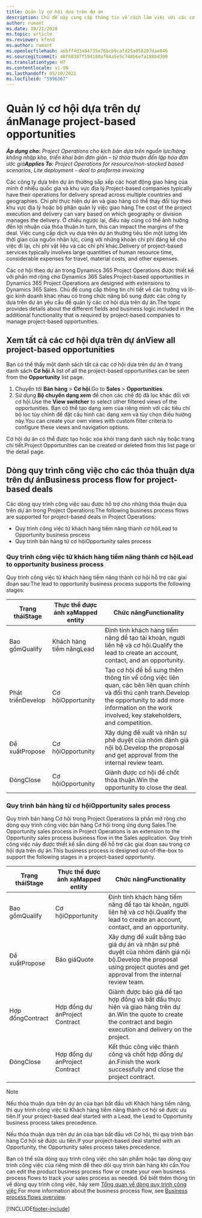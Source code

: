 ```yaml
---
title: Quản lý cơ hội dựa trên dự án
description: Chủ đề này cung cấp thông tin về cách làm việc với các cơ hội có liên quan đến dự án.
author: rumant
ms.date: 10/21/2020
ms.topic: article
ms.reviewer: kfend
ms.author: rumant
ms.openlocfilehash: aebff4d3a94735e76bcb9cafd25a058207dae846
ms.sourcegitcommit: 40f68387f594180af64a5e5c748b6efa188bd300
ms.translationtype: HT
ms.contentlocale: vi-VN
ms.lasthandoff: 05/10/2021
ms.locfileid: "5996367"
---
```

# <a name="manage-project-based-opportunities"></a><span data-ttu-id="d523c-103">Quản lý cơ hội dựa trên dự án</span><span class="sxs-lookup"><span data-stu-id="d523c-103">Manage project-based opportunities</span></span>

<span data-ttu-id="d523c-104">_**Áp dụng cho:** Project Operations cho kịch bản dựa trên nguồn lực/hàng không nhập kho, triển khai bản đơn giản – từ thỏa thuận đến lập hóa đơn ước giá_</span><span class="sxs-lookup"><span data-stu-id="d523c-104">_**Applies To:** Project Operations for resource/non-stocked based scenarios, Lite deployment - deal to proforma invoicing_</span></span>

<span data-ttu-id="d523c-105">Các công ty dựa trên dự án thường sắp xếp các hoạt động giao hàng của mình ở nhiều quốc gia và khu vực địa lý.</span><span class="sxs-lookup"><span data-stu-id="d523c-105">Project-based companies typically have their operations for delivery spread across multiple countries and geographies.</span></span> <span data-ttu-id="d523c-106">Chi phí thực hiện dự án và giao hàng có thể thay đổi tùy theo khu vực địa lý hoặc bộ phận quản lý việc giao hàng.</span><span class="sxs-lookup"><span data-stu-id="d523c-106">The cost of the project execution and delivery can vary  based on which geography or division manages the delivery.</span></span> <span data-ttu-id="d523c-107">Ở chiều ngược lại, điều này cũng có thể ảnh hưởng đến lợi nhuận của thỏa thuận.</span><span class="sxs-lookup"><span data-stu-id="d523c-107">In turn, this can impact the margins of the deal.</span></span> <span data-ttu-id="d523c-108">Việc cung cấp dịch vụ dựa trên dự án thường tiêu tốn một lượng lớn thời gian của nguồn nhân lực, cùng với những khoản chi phí đáng kể cho việc đi lại, chi phí vật liệu và các chi phí khác.</span><span class="sxs-lookup"><span data-stu-id="d523c-108">Delivery of project-based services typically involves large quantities of human resource time, considerable expenses for travel, material costs, and other expenses.</span></span>

<span data-ttu-id="d523c-109">Các cơ hội theo dự án trong Dynamics 365 Project Operations được thiết kế với phần mở rộng cho Dynamics 365 Sales.</span><span class="sxs-lookup"><span data-stu-id="d523c-109">Project-based opportunities in Dynamics 365 Project Operations are designed with extensions to Dynamics 365 Sales.</span></span> <span data-ttu-id="d523c-110">Chủ đề cung cấp thông tin chi tiết về các trường và lô-gic kinh doanh khác nhau có trong chức năng bổ sung được các công ty dựa trên dự án yêu cầu để quản lý các cơ hội dựa trên dự án.</span><span class="sxs-lookup"><span data-stu-id="d523c-110">The topic provides details about the different fields and business logic included in the additional functionality that is required by project-based companies to manage project-based opportunities.</span></span>

## <a name="view-all-project-based-opportunities"></a><span data-ttu-id="d523c-111">Xem tất cả các cơ hội dựa trên dự án</span><span class="sxs-lookup"><span data-stu-id="d523c-111">View all project-based opportunities</span></span>

<span data-ttu-id="d523c-112">Bạn có thể thấy một danh sách tất cả các cơ hội dựa trên dự án ở trang danh sách **Cơ hội**.</span><span class="sxs-lookup"><span data-stu-id="d523c-112">A list of all the project-based opportunities can be seen from the **Opportunity** list page.</span></span> 

1. <span data-ttu-id="d523c-113">Chuyển tới **Bán hàng** > **Cơ hội**.</span><span class="sxs-lookup"><span data-stu-id="d523c-113">Go to **Sales** > **Opportunities**.</span></span>
2. <span data-ttu-id="d523c-114">Sử dụng **Bộ chuyển dạng xem** để chọn các chế độ đã lọc khác đối với cơ hội.</span><span class="sxs-lookup"><span data-stu-id="d523c-114">Use the **View switcher** to select other filtered views of the opportunities.</span></span> <span data-ttu-id="d523c-115">Bạn có thể tạo dạng xem của riêng mình với các tiêu chí bộ lọc tùy chỉnh để đặt cấu hình các dạng xem và tùy chọn điều hướng này.</span><span class="sxs-lookup"><span data-stu-id="d523c-115">You can create your own views with custom filter criteria to configure these views and navigation options.</span></span>

<span data-ttu-id="d523c-116">Cơ hội dự án có thể được tạo hoặc xóa khỏi trang danh sách này hoặc trang chi tiết.</span><span class="sxs-lookup"><span data-stu-id="d523c-116">Project Opportunities can be created or deleted from this list page or the detail page.</span></span>

## <a name="business-process-flow-for-project-based-deals"></a><span data-ttu-id="d523c-117">Dòng quy trình công việc cho các thỏa thuận dựa trên dự án</span><span class="sxs-lookup"><span data-stu-id="d523c-117">Business process flow for project-based deals</span></span>

<span data-ttu-id="d523c-118">Các dòng quy trình công việc sau được hỗ trợ cho những thỏa thuận dựa trên dự án trong Project Operations:</span><span class="sxs-lookup"><span data-stu-id="d523c-118">The following business process flows are supported for project-based deals in Project Operations:</span></span>

- <span data-ttu-id="d523c-119">Quy trình công việc từ khách hàng tiềm năng thành cơ hội</span><span class="sxs-lookup"><span data-stu-id="d523c-119">Lead to Opportunity business process</span></span>
- <span data-ttu-id="d523c-120">Quy trình bán hàng từ cơ hội</span><span class="sxs-lookup"><span data-stu-id="d523c-120">Opportunity sales process</span></span>

### <a name="lead-to-opportunity-business-process"></a><span data-ttu-id="d523c-121">Quy trình công việc từ khách hàng tiềm năng thành cơ hội</span><span class="sxs-lookup"><span data-stu-id="d523c-121">Lead to opportunity business process</span></span> 
<span data-ttu-id="d523c-122">Quy trình công việc từ khách hàng tiềm năng thành cơ hội hỗ trợ các giai đoạn sau:</span><span class="sxs-lookup"><span data-stu-id="d523c-122">The lead to opportunity business process supports the following stages:</span></span>

| <span data-ttu-id="d523c-123">Trạng thái</span><span class="sxs-lookup"><span data-stu-id="d523c-123">Stage</span></span> | <span data-ttu-id="d523c-124">Thực thể được ánh xạ</span><span class="sxs-lookup"><span data-stu-id="d523c-124">Mapped entity</span></span> | <span data-ttu-id="d523c-125">Chức năng</span><span class="sxs-lookup"><span data-stu-id="d523c-125">Functionality</span></span> |
| --- | --- | --- |
| <span data-ttu-id="d523c-126">Bao gồm</span><span class="sxs-lookup"><span data-stu-id="d523c-126">Qualify</span></span> | <span data-ttu-id="d523c-127">Khách hàng tiềm năng</span><span class="sxs-lookup"><span data-stu-id="d523c-127">Lead</span></span> | <span data-ttu-id="d523c-128">Định tính khách hàng tiềm năng để tạo tài khoản, người liên hệ và cơ hội.</span><span class="sxs-lookup"><span data-stu-id="d523c-128">Qualify the lead to create an account, contact, and an opportunity.</span></span> |
| <span data-ttu-id="d523c-129">Phát triển</span><span class="sxs-lookup"><span data-stu-id="d523c-129">Develop</span></span> | <span data-ttu-id="d523c-130">Cơ hội</span><span class="sxs-lookup"><span data-stu-id="d523c-130">Opportunity</span></span> | <span data-ttu-id="d523c-131">Tạo cơ hội để bổ sung thêm thông tin về công việc liên quan, các bên liên quan chính và đối thủ cạnh tranh.</span><span class="sxs-lookup"><span data-stu-id="d523c-131">Develop the opportunity to add more information on the work involved, key stakeholders, and competition.</span></span> |
| <span data-ttu-id="d523c-132">Đề xuất</span><span class="sxs-lookup"><span data-stu-id="d523c-132">Propose</span></span> | <span data-ttu-id="d523c-133">Cơ hội</span><span class="sxs-lookup"><span data-stu-id="d523c-133">Opportunity</span></span> | <span data-ttu-id="d523c-134">Xây dựng đề xuất và nhận sự phê duyệt của nhóm đánh giá nội bộ.</span><span class="sxs-lookup"><span data-stu-id="d523c-134">Develop the proposal and get approval from the internal review team.</span></span> |
| <span data-ttu-id="d523c-135">Đóng</span><span class="sxs-lookup"><span data-stu-id="d523c-135">Close</span></span> | <span data-ttu-id="d523c-136">Cơ hội</span><span class="sxs-lookup"><span data-stu-id="d523c-136">Opportunity</span></span> | <span data-ttu-id="d523c-137">Giành được cơ hội để chốt thỏa thuận.</span><span class="sxs-lookup"><span data-stu-id="d523c-137">Win the opportunity to close the deal.</span></span> |

### <a name="opportunity-sales-process"></a><span data-ttu-id="d523c-138">Quy trình bán hàng từ cơ hội</span><span class="sxs-lookup"><span data-stu-id="d523c-138">Opportunity sales process</span></span>
<span data-ttu-id="d523c-139">Quy trình bán hàng Cơ hội trong Project Operations là phần mở rộng cho dòng quy trình công việc bán hàng Cơ hội trong ứng dụng Sales.</span><span class="sxs-lookup"><span data-stu-id="d523c-139">The Opportunity sales process in Project Operations is an extension to the Opportunity sales process business flow in the Sales application.</span></span> <span data-ttu-id="d523c-140">Quy trình công việc này được thiết kế sẵn dùng để hỗ trợ các giai đoạn sau trong cơ hội dựa trên dự án.</span><span class="sxs-lookup"><span data-stu-id="d523c-140">This business process is designed out-of-the-box to support the following stages in a project-based opportunity.</span></span>

| <span data-ttu-id="d523c-141">Trạng thái</span><span class="sxs-lookup"><span data-stu-id="d523c-141">Stage</span></span> | <span data-ttu-id="d523c-142">Thực thể được ánh xạ</span><span class="sxs-lookup"><span data-stu-id="d523c-142">Mapped entity</span></span> | <span data-ttu-id="d523c-143">Chức năng</span><span class="sxs-lookup"><span data-stu-id="d523c-143">Functionality</span></span> |
| --- | --- | --- |
| <span data-ttu-id="d523c-144">Bao gồm</span><span class="sxs-lookup"><span data-stu-id="d523c-144">Qualify</span></span> | <span data-ttu-id="d523c-145">Cơ hội</span><span class="sxs-lookup"><span data-stu-id="d523c-145">Opportunity</span></span> | <span data-ttu-id="d523c-146">Định tính khách hàng tiềm năng để tạo tài khoản, người liên hệ và cơ hội.</span><span class="sxs-lookup"><span data-stu-id="d523c-146">Qualify the lead to create an account, contact, and an opportunity.</span></span> |
| <span data-ttu-id="d523c-147">Đề xuất</span><span class="sxs-lookup"><span data-stu-id="d523c-147">Propose</span></span> | <span data-ttu-id="d523c-148">Báo giá</span><span class="sxs-lookup"><span data-stu-id="d523c-148">Quote</span></span> | <span data-ttu-id="d523c-149">Xây dựng đề xuất bằng báo giá dự án và nhận sự phê duyệt của nhóm đánh giá nội bộ.</span><span class="sxs-lookup"><span data-stu-id="d523c-149">Develop the proposal using project quotes and get approval from the internal review team.</span></span> |
| <span data-ttu-id="d523c-150">Hợp đồng</span><span class="sxs-lookup"><span data-stu-id="d523c-150">Contract</span></span> | <span data-ttu-id="d523c-151">Hợp đồng dự án</span><span class="sxs-lookup"><span data-stu-id="d523c-151">Project Contract</span></span> | <span data-ttu-id="d523c-152">Giành được báo giá để tạo hợp đồng và bắt đầu thực hiện và giao hàng trên dự án.</span><span class="sxs-lookup"><span data-stu-id="d523c-152">Win the quote to create the contract and begin execution and delivery on the project.</span></span> |
| <span data-ttu-id="d523c-153">Đóng</span><span class="sxs-lookup"><span data-stu-id="d523c-153">Close</span></span> | <span data-ttu-id="d523c-154">Hợp đồng dự án</span><span class="sxs-lookup"><span data-stu-id="d523c-154">Project Contract</span></span> | <span data-ttu-id="d523c-155">Kết thúc công việc thành công và chốt hợp đồng dự án.</span><span class="sxs-lookup"><span data-stu-id="d523c-155">Finish the work successfully and close the project contract.</span></span> |

> [!NOTE]
> <span data-ttu-id="d523c-156">Nếu thỏa thuận dựa trên dự án của bạn bắt đầu với Khách hàng tiềm năng, thì quy trình công việc từ Khách hàng tiềm năng thành cơ hội sẽ được ưu tiên.</span><span class="sxs-lookup"><span data-stu-id="d523c-156">If your project-based deal started with a Lead, the Lead to Opportunity business process takes precedence.</span></span>
>
> <span data-ttu-id="d523c-157">Nếu thỏa thuận dựa trên dự án của bạn bắt đầu với Cơ hội, thì quy trình bán hàng Cơ hội sẽ được ưu tiên.</span><span class="sxs-lookup"><span data-stu-id="d523c-157">If your project-based deal started with an Opportunity, the Opportunity sales process takes precedence.</span></span>

<span data-ttu-id="d523c-158">Bạn có thể sửa dòng quy trình công việc cho sản phẩm hoặc tạo dòng quy trình công việc của riêng mình để theo dõi quy trình bán hàng khi cần.</span><span class="sxs-lookup"><span data-stu-id="d523c-158">You can edit the product business process flow or create your own business process flows to track your sales process as needed.</span></span> <span data-ttu-id="d523c-159">Để biết thêm thông tin về dòng quy trình công việc, hãy xem [Tổng quan về dòng quy trình công việc](/dynamics365/customerengagement/on-premises/customize/business-process-flows-overview).</span><span class="sxs-lookup"><span data-stu-id="d523c-159">For more information about the business process flow, see [Business process flows overview](/dynamics365/customerengagement/on-premises/customize/business-process-flows-overview).</span></span>


[!INCLUDE[footer-include](../includes/footer-banner.md)]